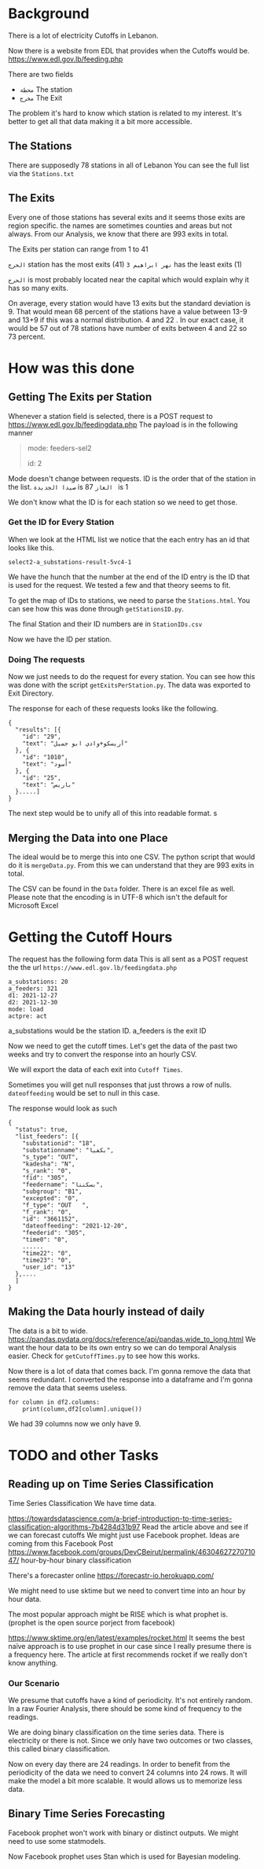 # Background
There is a lot of electricity Cutoffs in Lebanon.

Now there is a website from EDL that provides when the Cutoffs would be.
https://www.edl.gov.lb/feeding.php

There are two fields
- `محطة` The station
- `مخرج` The Exit

The problem it's hard to know which station is related to my interest. It's better to get all that data making it a bit more accessible.

## The Stations
There are supposedly 78 stations in all of Lebanon
You can see the full list via the `Stations.txt`

## The Exits
Every one of those stations has several exits and it seems those exits are region specific.
the names are sometimes counties and areas but not always.
From our Analysis, we know that there are 993 exits in total.

The Exits per station can range from 1 to 41

`الحرج` station has the most exits (41)
`نهر ابراهيم 3` has the least exits (1)

`الحرج` is most probably located near the capital which would explain why it has so many exits.

On average, every station would have 13 exits but the standard deviation is 9. That would mean 68 percent of the stations have a value between 13-9 and 13+9 if this was a normal distribution. 4 and 22 . In our exact case, it would be 57 out of 78 stations have number of exits between 4 and 22 so 73 percent.

# How was this done
## Getting The Exits per Station
Whenever a station field is selected, there is a POST request to https://www.edl.gov.lb/feedingdata.php
The payload is in the following manner
> mode: feeders-sel2
>
> id: 2

Mode doesn't change between requests. ID is the order that of the station in the list.
`صيدا الجديدة` is 87
`الغاز ` is 1

We don't know what the ID is for each station so we need to get those.
### Get the ID for Every Station
When we look at the HTML list we notice that the each entry has an id that looks like this.
```
select2-a_substations-result-5vc4-1
```
We have the hunch that the number at the end of the ID entry is the ID that is used for the request. We tested a few and that theory seems to fit.

To get the map of IDs to stations, we need to parse the `Stations.html`. You can see how this was done through `getStationsID.py`.

The final Station and their ID numbers are in `StationIDs.csv`

Now we have the ID per station.

### Doing The requests
Now we just needs to do the request for every station. You can see how this was done with the script `getExitsPerStation.py`. The data was exported to Exit Directory.

The response for each of these requests looks like the following.
```
{
  "results": [{
    "id": "29",
    "text": "أريسكو+وادي ابو جميل"
  }, {
    "id": "1010",
    "text": "أسود"
  }, {
    "id": "25",
    "text": "باريس"
  }.....]
}

```
The next step would be to unify all of this into readable format. s
## Merging the Data into one Place
The ideal would be to merge this into one CSV. The python script that would do it is `mergeData.py`.
From this we can understand that they are 993 exits in total.

The CSV can be found in the `Data` folder. There is an excel file as well. Please note that the encoding is in UTF-8 which isn't the default for Microsoft Excel

# Getting the Cutoff Hours

The request has the following form data
This is all sent as a POST request the the url `https://www.edl.gov.lb/feedingdata.php`

```
a_substations: 20
a_feeders: 321
d1: 2021-12-27
d2: 2021-12-30
mode: load
actpre: act
```

a_substations would be the station ID. a_feeders is the exit ID

Now we need to get the cutoff times. Let's get the data of the past two weeks and try to convert the response into an hourly CSV.

We will export the data of each exit into `Cutoff Times`.

Sometimes you will get null responses that just throws a row of nulls.
`dateoffeeding` would be set to null in this case.

The response would look as such

```
{
  "status": true,
  "list_feeders": [{
    "substationid": "18",
    "substationname": "بكفيا",
    "s_type": "OUT",
    "kadesha": "N",
    "s_rank": "0",
    "fid": "305",
    "feedername": "بسكنتا",
    "subgroup": "B1",
    "excepted": "0",
    "f_type": "OUT   ",
    "f_rank": "0",
    "id": "3661152",
    "dateoffeeding": "2021-12-20",
    "feederid": "305",
    "time0": "0",
    ......
    "time22": "0",
    "time23": "0",
    "user_id": "13"
  },....
  ]
}
```


## Making the Data hourly instead of daily
The data is a bit to wide.
https://pandas.pydata.org/docs/reference/api/pandas.wide_to_long.html
We want the hour data to be its own entry so we can do temporal Analysis easier.
Check for `getCutoffTimes.py` to see how this works.

Now there is a lot of data that comes back. I'm gonna remove the data that seems redundant. I converted the response into a dataframe and I'm gonna remove the data that seems useless.

```
for column in df2.columns:
    print(column,df2[column].unique())
```
We had 39 columns now we only have 9.



# TODO and other Tasks
## Reading up on Time Series Classification
Time Series Classification
We have time data.

https://towardsdatascience.com/a-brief-introduction-to-time-series-classification-algorithms-7b4284d31b97
Read the article above and see if we can forecast cutoffs
We might just use Facebook prophet.
Ideas are coming from this Facebook Post
https://www.facebook.com/groups/DevCBeirut/permalink/4630462727071047/
hour-by-hour binary classification

There's a forecaster online
https://forecastr-io.herokuapp.com/

We might need to use sktime but we need to convert time into an hour by hour data.

The most popular approach might be RISE which is what prophet is. (prophet is the open source porject from facebook)

https://www.sktime.org/en/latest/examples/rocket.html
It seems the best naïve approach is to use prophet in our case since I really presume there is a frequency here. The article at first recommends rocket if we really don't know anything.

### Our Scenario
We presume that cutoffs have a kind of periodicity. It's not entirely random. In a raw Fourier Analysis, there should be some kind of frequency to the readings.

We are doing binary classification on the time series data. There is electricity or there is not. Since we only have two outcomes or two classes, this called binary classification.

Now on every day there are 24 readings. In order to benefit from the periodicity of the data we need to convert 24 columns into 24 rows. It will make the model a bit more scalable. It would allows us to memorize less data.

## Binary Time Series Forecasting
Facebook prophet won't work with binary or distinct outputs. We might need to use some statmodels.

Now Facebook prophet uses Stan which is used for Bayesian modeling.
